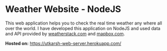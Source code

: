 # Weather Website - NodeJS

This web application helps you to check the real time weather any where all over the world. I have developed this application on NodeJS and used data and API provided by [weatherstack.com](https://weatherstack.com/) and [mapbox.com](https://www.mapbox.com/).

**Hosted on:** https://utkarsh-web-server.herokuapp.com/ 